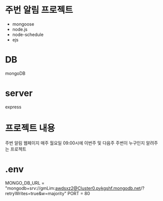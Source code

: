 # 주번 알림 프로젝트

* mongoose
* node.js
* node-schedule
* ejs

DB 
=============
mongoDB

server 
=============
express


프로젝트 내용 
=============
주번 알림 웹페이지 
매주 월요일 09:00시에 이번주 및 다음주 주번이 누구인지 알려주는 프로젝트



.env 
=============
MONGO_DB_URL = "mongodb+srv://gmLim:awdsxz2@Cluster0.pykgshf.mongodb.net/?retryWrites=true&w=majority"
PORT = 80
